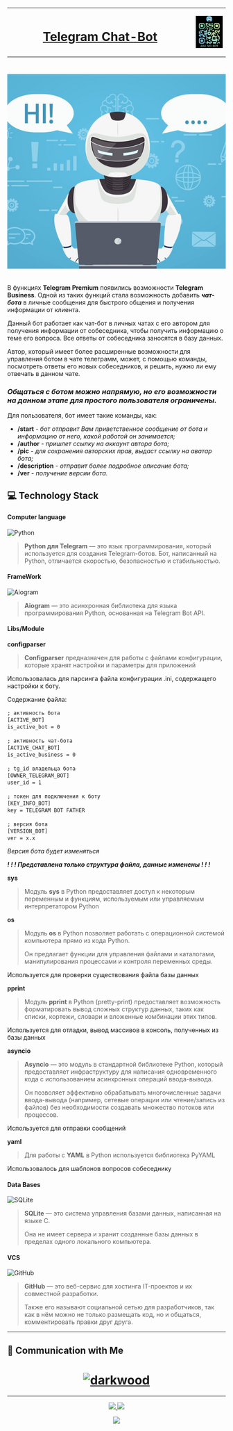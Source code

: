 <table>
<tr>
    <th><h1 align="center"><a href="https://t.me/as_md_bot">Telegram Chat-Bot</a></h1>
</th>
    <th width="15%">

![img.png](qr_code_bot.png)

</th>
</tr>
</table>

<h1 align="center">

![img_1.png](pic_tg_assistant.png)

</h1>

В функциях **Telegram Premium** появились возможности **Telegram Business**. Одной из таких функций стала возможность добавить 
**_чат-бота_** в личные сообщения для быстрого общения и получения информации от клиента. 

Данный бот работает как чат-бот в личных чатах с его автором для получения информации от собеседника, чтобы 
получить информацию о теме его вопроса. Все ответы от собеседника заносятся в базу данных. 

Автор, который имеет более расширенные возможности для управления ботом в чате телеграмм, может, с помощью команды, 
посмотреть ответы его новых собеседников, и решить, нужно ли ему отвечать в данном чате.

### **_Общаться с ботом можно напрямую, но его возможности на данном этапе для простого пользователя ограничены._**

Для пользователя, бот имеет такие команды, как:

* **/start** - _бот отправит Вам приветственное сообщение от бота и информацию от него, какой работой он занимается;_
* **/author** - _пришлет ссылку на аккаунт автора бота;_
* **/pic** - _для сохранения авторских прав, выдаст ссылку на аватар бота;_
* **/description** - _отправит более подробное описание бота;_
* **/ver** - _получение версии бота._

## :computer: Technology Stack

#### Computer language

![Python](https://img.shields.io/badge/-Python-black?style=flat-square&logo=Python)

> **Python для Telegram** — это язык программирования, который используется для создания Telegram-ботов.
Бот, написанный на Python, отличается скоростью, безопасностью и стабильностью.

#### FrameWork

![Aiogram](https://img.shields.io/badge/-Aiogram-black?style=flat-square&logo=Aiogram)

> **Aiogram** — это асинхронная библиотека для языка программирования Python, основанная на Telegram Bot API.

#### Libs/Module

**configparser**

> **Configparser** предназначен для работы с файлами конфигурации, которые хранят настройки и параметры для приложений

Использовалась для парсинга файла конфигурации .ini, содержащего настройки к боту. 

Содержание файла:

```
; активность бота
[ACTIVE_BOT]
is_active_bot = 0

; активность чат-бота
[ACTIVE_CHAT_BOT]
is_active_business = 0

; tg_id владельца бота
[OWNER_TELEGRAM_BOT]
user_id = 1

; токен для подключения к боту
[KEY_INFO_BOT]
key = TELEGRAM BOT FATHER

; версия бота
[VERSION_BOT]
ver = x.x
```

_Версия бота будет изменяться_

**_! ! ! Представлена только структура файла, данные изменены ! ! !_**

**sys**

> Модуль **sys** в Python предоставляет доступ к некоторым переменным и функциям, используемым или управляемым 
> интерпретатором Python

**os**

> Модуль **os** в Python позволяет работать с операционной системой компьютера прямо из кода Python. 
> 
> Он предлагает функции для управления файлами и каталогами, манипулирования процессами и контроля переменных среды.

Используется для проверки существования файла базы данных

**pprint**

> Модуль **pprint** в Python (pretty-print) предоставляет возможность форматировать вывод сложных структур данных, таких как 
> списки, кортежи, словари и вложенные комбинации этих типов.

Используется для отладки, вывод массивов в консоль, полученных из базы данных 

**asyncio**

> **Asyncio** — это модуль в стандартной библиотеке Python, который предоставляет инфраструктуру для написания 
> одновременного кода с использованием асинхронных операций ввода-вывода. 
> 
> Он позволяет эффективно обрабатывать многочисленные задачи ввода-вывода (например, сетевые операции или 
> чтение/запись из файлов) без необходимости создавать множество потоков или процессов.

Используется для отправки сообщений

**yaml**

> Для работы с **YAML** в Python используется библиотека PyYAML

Использовалось для шаблонов вопросов собеседнику


#### Data Bases

![SQLite](https://img.shields.io/badge/-SQLite-black?style=flat-square&logo=sqlite)

> **SQLite** — это система управления базами данных, написанная на языке C. 
> 
> Она не имеет сервера и хранит созданные базы данных в пределах одного локального компьютера.

#### VCS

![GitHub](https://img.shields.io/badge/-GitHub-black?style=flat-square&logo=github)

> **GitHub** — это веб-сервис для хостинга IT-проектов и их совместной разработки. 
> 
> Также его называют социальной сетью для разработчиков, так как в нём можно не только размещать код, но и общаться, 
> комментировать правки друг друга.

<hr>

<!-- START [S E C T I O N] Communication with me -->

## :link: Communication with Me

<h1 align="center">
  <a href="https://t.me/m/QidnFEAvNzBi">
      <!-- Telegram -->
      <img src="https://img.icons8.com/?size=100&id=Sz6lu91x9jqC&format=png&color=000000" alt="darkwood"/>
    </a>
</h1>

<!-- END [S E C T I O N] Communication with me -->

<hr>

<!-- START [S E C T I O N] count visits and date profile update -->

<p align="center">
    <a href="https://github.com/ma5t0d0nt-tg" target="_blank">
        <img src="https://img.shields.io/github/watchers/ma5t0d0nt-tg/Telegram-Chat-Bot.svg"/>
    </a>
    <a href="https://github.com/ma5t0d0nt-tg" target="_blank">
        <img src="https://img.shields.io/github/stars/ma5t0d0nt-tg/Telegram-Chat-Bot.svg"/>
    </a>
</p>

<p align="center">
    <a href="https://github.com/ma5t0d0nt-tg/Telegram-Chat-Bot" target="_blank">
        <img src="https://img.shields.io/github/last-commit/ma5t0d0nt-tg/ma5t0d0nt-tg?label=Project%20Updated&style=flat-square">
    </a>
</p>

<!-- END [S E C T I O N] count visits and date profile update -->
